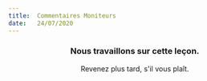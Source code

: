 ```yaml
---
title:  Commentaires Moniteurs
date:   24/07/2020
---
```


### <center>Nous travaillons sur cette leçon.</center>
<center>Revenez plus tard, s'il vous plaît.</center>
